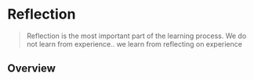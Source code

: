 # Reflection

> Reflection is the most important part of the learning process.
> We do not learn from experience.. we learn from reflecting on experience

## Overview

